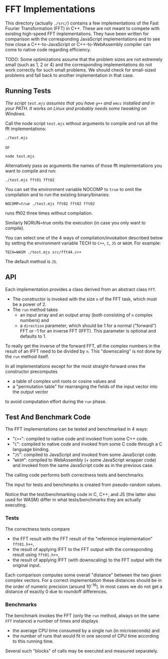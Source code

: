 # FFT Implementations

This directory (actually `./src/`) contains a few implementations of the
Fast Fourier Transformation (FFT) in C++.  These are not meant to compete with
existing high-speed FFT implementations.  They have been written for comparison
with the corresponding JavaScript implementations and to see how close a
C++-to-JavaScript or C++-to-WebAssembly compiler can come to native code
regarding efficiency.

TODO: Some optimizations assume that the problem sizes are not extremely small
(such as 1, 2 or 4) and the corresponding implementations do not work correctly
for such small problems.  We should check for small-sized problems and fall back
to another implementation in that case.

## Running Tests

*The script `test.mjs` assumes that you have `g++` and `emcc` installed and in your PATH.*
*It works on Linux and probably needs some tweaking on Windows.*

Call the node script `test.mjs` without arguments to compile and run all the fft
implementations:

    ./test.mjs

or

    node test.mjs

Alternatively pass as arguments the names of those fft implementations you
want to compile and run:

    ./test.mjs fft01 fft02

You can set the environment variable NOCOMP to `true` to omit the compilation
and to run the existing binary/binaries:

    NOCOMP=true ./test.mjs fft02 fft02 fft02

runs fft02 three times without compilation.

Similarly NORUN=true omits the execution (in case you only want to compile).

You can select one of the 4 ways of compilation/invokation described below by
setting the environment variable TECH to `C++`, `C`, `JS` or `WASM`.
For example:

    TECH=WASM ./test.mjs src/fft44.c++

The default method is `JS`.

## API

Each implementation provides a class derived from an abstract class `FFT`.

- The constructor is invoked with the size `n` of the FFT task, which must be
  a power of 2.
- The `run` method takes
  - an input array and an output array (both consisting of `n` complex numbers)
    and
  - a `direction` parameter, which should be 1 for a normal ("forward") FFT or
    -1 for an inverse FFT (IFFT).  This parameter is optional and defaults to 1.

To really get the inverse of the forward FFT, all the complex numbers in the
result of an IFFT need to be divided by `n`.  This "downscaling" is not done by
the `run` method itself.

In all implementations except for the most straight-forward ones the
constructor precomputes

- a table of complex unit roots or cosine values and
- a "permutation table" for rearranging the fields of the input vector into
  the output vector

to avoid computation effort during the `run` phase.

## Test And Benchmark Code

The FFT implementations can be tested and benchmarked in 4 ways:

- "`C++`":
  compiled to native code and invoked from some C++ code.
- "`C`":
  compiled to native code and invoked from some C code through a C language
  binding.
- "`JS`":
  compiled to JavaScript and invoked from some JavaScript code.
- "`WASM`":
  compiled to WebAssembly (+ some JavaScript wrapper code) and invoked from the
  same JavaScript code as in the previous case.

The calling code performs both correctness tests and benchmarks.

The input for tests and benchmarks is created from pseudo-random values.

Notice that the test/benchmarking code in C, C++, and JS (the latter also used
for WASM) differ in what tests/benchmarks they are actually executing.

### Tests

The correctness tests compare

- the FFT result with the FFT result of the "reference implementation"
  `fft01.h++`,
- the result of applying IFFT to the FFT output with the corresponding result
  using `fft01.h++`,
- the result of applying IFFT (with downscaling) to the FFT output with the
  original input.

Each comparison computes some overall "distance" between the two given complex
vectors.  For a correct implementation these distances should be in the order
of numeric precision (around 10<sup>-16</sup>).
In most cases we do not get a distance of exactly 0 due to roundoff differences.

### Benchmarks

The benchmark invokes the FFT (only the `run` method, always on the same `FFT`
instance) a number of times and displays

- the average CPU time consumed by a single run (in microseconds) and
- the number of runs that would fit in one second of CPU time according to this
  running time.

Several such "blocks" of calls may be executed and measured separately.
